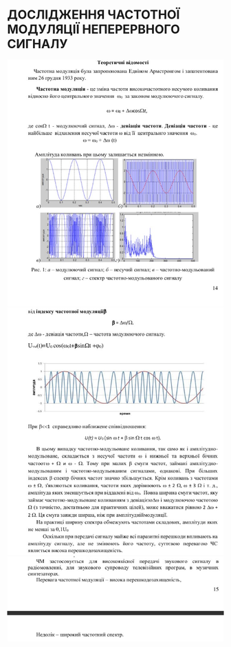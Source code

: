 <h1>ДОСЛІДЖЕННЯ ЧАСТОТНОЇ МОДУЛЯЦІЇ НЕПЕРЕРВНОГО СИГНАЛУ</h1>


![1](../../doc/frequency-modulation-of-a-continuous-signal/1)
![2](../../doc/frequency-modulation-of-a-continuous-signal/2)
![3](../../doc/frequency-modulation-of-a-continuous-signal/3)


